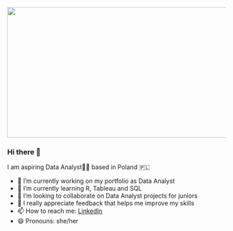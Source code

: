 <div align="center">
  <img src="https://media.giphy.com/media/l46Cy1rHbQ92uuLXa/giphy.gif" width="600" height="300"/>
</div>

### Hi there 👋

I am aspiring Data Analyst👩‍💻 based in Poland 🇵🇱

- 🔭 I’m currently working on my portfolio as Data Analyst
- 🌱 I’m currently learning R, Tableau and SQL
- 👯 I’m looking to collaborate on Data Analyst projects for juniors
- 🤔 I really appreciate feedback that helps me improve my skills
- 📫 How to reach me: [LinkedIn](https://www.linkedin.com/in/aleksandra-matacz/)
- 😄 Pronouns: she/her

